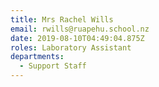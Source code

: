 ```yaml
---
title: Mrs Rachel Wills
email: rwills@ruapehu.school.nz
date: 2019-08-10T04:49:04.875Z
roles: Laboratory Assistant
departments:
  - Support Staff
---
```


